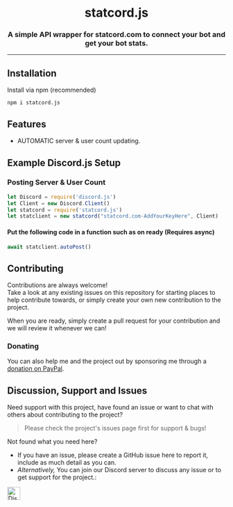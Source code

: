 <h1 align="center" id="statcordjs">
    statcord.js
</h1>

<h3 align="center">A simple API wrapper for statcord.com to connect your bot and get your bot stats.</h3>



----

<!-- Content -->
## Installation

Install via npm (recommended)

```shell
npm i statcord.js
```

## Features

* AUTOMATIC server & user count updating.

## Example Discord.js Setup

### Posting Server & User Count


```js
let Discord = require('discord.js')
let Client = new Discord.Client()
let statcord = require('statcord.js')
let statclient = new statcord("statcord.com-AddYourKeyHere", Client)
```
#### Put the following code in a function such as on ready (Requires async)
```js
await statclient.autoPost()
```

## Contributing

Contributions are always welcome!\
Take a look at any existing issues on this repository for starting places to help contribute towards, or simply create your own new contribution to the project.

When you are ready, simply create a pull request for your contribution and we will review it whenever we can!

### Donating

You can also help me and the project out by sponsoring me through a [donation on PayPal](http://paypal.me/deltafloof).


## Discussion, Support and Issues

Need support with this project, have found an issue or want to chat with others about contributing to the project?
> Please check the project's issues page first for support & bugs!

Not found what you need here?

* If you have an issue, please create a GitHub issue here to report it, include as much detail as you can.
* _Alternatively,_ You can join our Discord server to discuss any issue or to get support for the project.:

<a href="http://statcord.com/discord" target="_blank">
    <img src="https://discordapp.com/api/guilds/608711879858192479/embed.png" alt="Discord" height="30">
</a>
